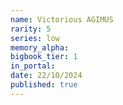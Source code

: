 ```yaml
---
name: Victorious AGIMUS
rarity: 5
series: low
memory_alpha:
bigbook_tier: 1
in_portal:
date: 22/10/2024
published: true
---
```



